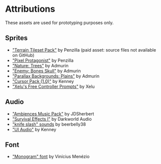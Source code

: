 # Attributions

These assets are used for prototyping purposes only.

## Sprites

- ["Terrain Tileset Pack"](https://penzilla.itch.io/pixel-art-terrain-pack) by Penzilla (paid asset: source files not available on GitHub)
- ["Pixel Protagonist"](https://penzilla.itch.io/protagonist-character) by Penzilla
- ["Nature: Trees"](https://admurin.itch.io/nature-trees) by Admurin
- ["Enemy: Bones Skull"](https://admurin.itch.io/enemy-bones-skull) by Admurin
- ["Parallax Backgrounds: Plains"](https://admurin.itch.io/parallax-backgrounds-plains) by Admurin
- ["Cursor Pack (1.0)"](https://www.kenney.nl/assets/cursor-pack) by Kenney
- ["Xelu's Free Controller Prompts"](https://thoseawesomeguys.com/prompts) by Xelu

## Audio

- ["Ambiences Music Pack"](https://jdsherbert.itch.io/ambiences-music-pack) by JDSherbert
- ["Survival Effects I"](https://darkworldaudio.itch.io/sound-effects-survival-i) by Darkworld Audio
- ["knife slash" sounds](https://freesound.org/people/beerbelly38) by beerbelly38
- ["UI Audio"](https://www.kenney.nl/assets/ui-audio) by Kenney

## Font

- ["Monogram" font](https://datagoblin.itch.io/monogram) by Vinícius Menézio
